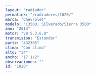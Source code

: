 ```yaml
---
layout: "radiador"
permalink: "/radiadores/1020/"
marca: "Chevrolet"
modelo: "C3500, Silverado/Sierra 3500"
ano: "2013"
motor: "V8 5.3,6.0"
transmision: "Estándar"
parte: "432305"
clima: "Con clima"
alto: "34"
ancho: "17 1/2"
observaciones: ""
id: "1020"
---
```


